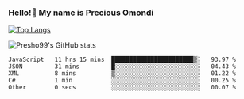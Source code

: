 ### Hello!👋 My name is Precious Omondi 

[![Top Langs](https://github-readme-stats.vercel.app/api/top-langs/?username=Presho99&langs_count=8&theme=dark)](https://github.com/Presho99/github-readme-stats)

![Presho99's GitHub stats](https://github-readme-stats.vercel.app/api?username=Presho99&show_icons=true&theme=dark)

<!--START_SECTION:waka-->

```text
JavaScript   11 hrs 15 mins  ███████████████████████▒░   93.97 %
JSON         31 mins         █░░░░░░░░░░░░░░░░░░░░░░░░   04.43 %
XML          8 mins          ▒░░░░░░░░░░░░░░░░░░░░░░░░   01.22 %
C#           1 min           ░░░░░░░░░░░░░░░░░░░░░░░░░   00.25 %
Other        0 secs          ░░░░░░░░░░░░░░░░░░░░░░░░░   00.07 %
```

<!--END_SECTION:waka-->

